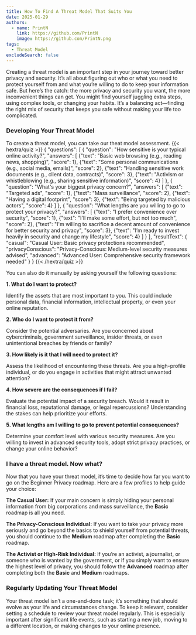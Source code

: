 ```yaml
---
title: How To Find A Threat Model That Suits You
date: 2025-01-29
authors:
  - name: PrintN
    link: https://github.com/PrintN
    image: https://github.com/PrintN.png
tags:
  - Threat Model
excludeSearch: false
---
```

Creating a threat model is an important step in your journey toward better privacy and security. It’s all about figuring out who or what you need to protect yourself from and what you’re willing to do to keep your information safe. But here’s the catch: the more privacy and security you want, the more inconvenient things can get. You might find yourself juggling extra steps, using complex tools, or changing your habits. It’s a balancing act—finding the right mix of security that keeps you safe without making your life too complicated.

### Developing Your Threat Model
To create a threat model, you can take our theat model assessment. 
{{< hextra/quiz >}}
{
  "questions": [
    {
      "question": "How sensitive is your typical online activity?",
      "answers": [
        {"text": "Basic web browsing (e.g., reading news, shopping)", "score": 1},
        {"text": "Some personal communications (e.g., social media, emails)", "score": 2},
        {"text": "Handling sensitive work documents (e.g., client data, contracts)", "score": 3},
        {"text": "Activism or whistleblowing (e.g., sharing sensitive information)", "score": 4}
      ]
    },
    {
      "question": "What's your biggest privacy concern?",
      "answers": [
        {"text": "Targeted ads", "score": 1},
        {"text": "Mass surveillance", "score": 2},
        {"text": "Having a digital footprint", "score": 3},
        {"text": "Being targeted by malicious actors", "score": 4}
      ]
    },
    {
      "question": "What lengths are you willing to go to protect your privacy?",
      "answers": [
        {"text": "I prefer convenience over security", "score": 1},
        {"text": "I'll make some effort, but not too much", "score": 2},
        {"text": "I'm willing to sacrifice a decent amount of convenience for better security and privacy", "score": 3},
        {"text": "I’m ready to invest heavily in security and change my lifestyle", "score": 4}
      ]
    }
  ],
  "resultText": {
    "casual": "Casual User: Basic privacy protections recommended",
    "privacyConscious": "Privacy-Conscious: Medium-level security measures advised",
    "advanced": "Advanced User: Comprehensive security framework needed"
  }
}
{{< /hextra/quiz >}}

You can also do it manually by asking yourself the following questions:

**1. What do I want to protect?**

Identify the assets that are most important to you. This could include personal data, financial information, intellectual property, or even your online reputation.

**2. Who do I want to protect it from?**

Consider the potential adversaries. Are you concerned about cybercriminals, government surveillance, insider threats, or even unintentional breaches by friends or family?

**3. How likely is it that I will need to protect it?**

Assess the likelihood of encountering these threats. Are you a high-profile individual, or do you engage in activities that might attract unwanted attention?

**4. How severe are the consequences if I fail?**

Evaluate the potential impact of a security breach. Would it result in financial loss, reputational damage, or legal repercussions? Understanding the stakes can help prioritize your efforts.

**5. What lengths am I willing to go to prevent potential consequences?**

Determine your comfort level with various security measures. Are you willing to invest in advanced security tools, adopt strict privacy practices, or change your online behavior?

### I have a threat model. Now what?
Now that you have your threat model, it’s time to decide how far you want to go on the Beginner Privacy roadmap. Here are a few profiles to help guide your choice:

**The Casual User:** If your main concern is simply hiding your personal information from big corporations and mass surveillance, the **Basic** roadmap is all you need.

**The Privacy-Conscious Individual:** If you want to take your privacy more seriously and go beyond the basics to shield yourself from potential threats, you should continue to the **Medium** roadmap after completing the **Basic** roadmap.

**The Activist or High-Risk Individual:** If you’re an activist, a journalist, or someone who is wanted by the government, or if you simply want to ensure the highest level of privacy, you should follow the **Advanced** roadmap after completing both the **Basic** and **Medium** roadmaps.

### Regularly Updating Your Threat Model
Your threat model isn’t a one-and-done task; it’s something that should evolve as your life and circumstances change. To keep it relevant, consider setting a schedule to review your threat model regularly. This is especially important after significant life events, such as starting a new job, moving to a different location, or making changes to your online presence.